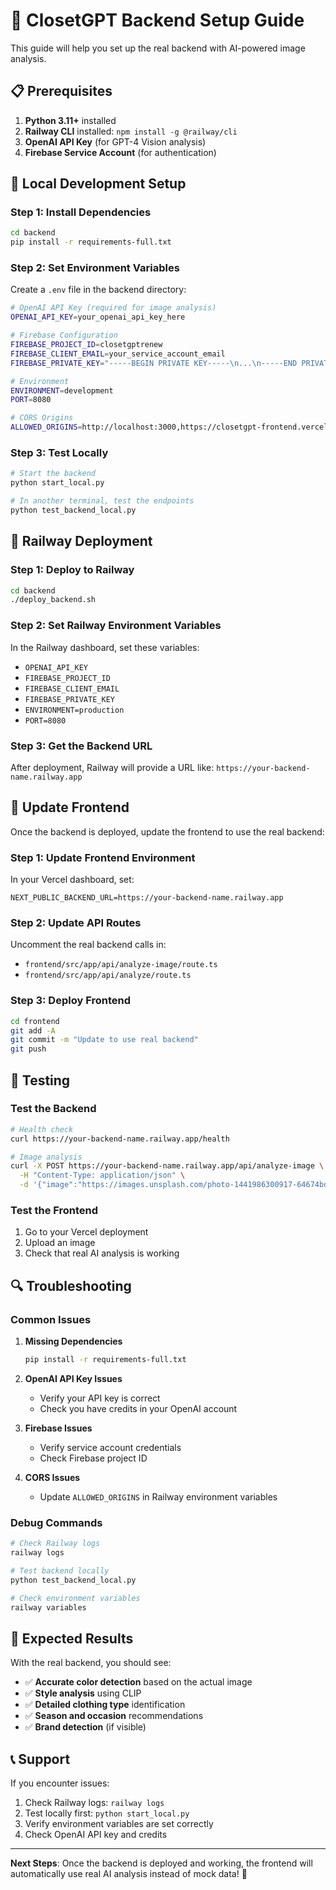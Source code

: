 # 🚀 ClosetGPT Backend Setup Guide

This guide will help you set up the real backend with AI-powered image analysis.

## 📋 Prerequisites

1. **Python 3.11+** installed
2. **Railway CLI** installed: `npm install -g @railway/cli`
3. **OpenAI API Key** (for GPT-4 Vision analysis)
4. **Firebase Service Account** (for authentication)

## 🔧 Local Development Setup

### Step 1: Install Dependencies
```bash
cd backend
pip install -r requirements-full.txt
```

### Step 2: Set Environment Variables
Create a `.env` file in the backend directory:
```bash
# OpenAI API Key (required for image analysis)
OPENAI_API_KEY=your_openai_api_key_here

# Firebase Configuration
FIREBASE_PROJECT_ID=closetgptrenew
FIREBASE_CLIENT_EMAIL=your_service_account_email
FIREBASE_PRIVATE_KEY="-----BEGIN PRIVATE KEY-----\n...\n-----END PRIVATE KEY-----\n"

# Environment
ENVIRONMENT=development
PORT=8080

# CORS Origins
ALLOWED_ORIGINS=http://localhost:3000,https://closetgpt-frontend.vercel.app
```

### Step 3: Test Locally
```bash
# Start the backend
python start_local.py

# In another terminal, test the endpoints
python test_backend_local.py
```

## 🚀 Railway Deployment

### Step 1: Deploy to Railway
```bash
cd backend
./deploy_backend.sh
```

### Step 2: Set Railway Environment Variables
In the Railway dashboard, set these variables:
- `OPENAI_API_KEY`
- `FIREBASE_PROJECT_ID`
- `FIREBASE_CLIENT_EMAIL`
- `FIREBASE_PRIVATE_KEY`
- `ENVIRONMENT=production`
- `PORT=8080`

### Step 3: Get the Backend URL
After deployment, Railway will provide a URL like:
`https://your-backend-name.railway.app`

## 🔗 Update Frontend

Once the backend is deployed, update the frontend to use the real backend:

### Step 1: Update Frontend Environment
In your Vercel dashboard, set:
```
NEXT_PUBLIC_BACKEND_URL=https://your-backend-name.railway.app
```

### Step 2: Update API Routes
Uncomment the real backend calls in:
- `frontend/src/app/api/analyze-image/route.ts`
- `frontend/src/app/api/analyze/route.ts`

### Step 3: Deploy Frontend
```bash
cd frontend
git add -A
git commit -m "Update to use real backend"
git push
```

## 🧪 Testing

### Test the Backend
```bash
# Health check
curl https://your-backend-name.railway.app/health

# Image analysis
curl -X POST https://your-backend-name.railway.app/api/analyze-image \
  -H "Content-Type: application/json" \
  -d '{"image":"https://images.unsplash.com/photo-1441986300917-64674bd600d8?w=400&h=400&fit=crop&crop=center"}'
```

### Test the Frontend
1. Go to your Vercel deployment
2. Upload an image
3. Check that real AI analysis is working

## 🔍 Troubleshooting

### Common Issues

1. **Missing Dependencies**
   ```bash
   pip install -r requirements-full.txt
   ```

2. **OpenAI API Key Issues**
   - Verify your API key is correct
   - Check you have credits in your OpenAI account

3. **Firebase Issues**
   - Verify service account credentials
   - Check Firebase project ID

4. **CORS Issues**
   - Update `ALLOWED_ORIGINS` in Railway environment variables

### Debug Commands
```bash
# Check Railway logs
railway logs

# Test backend locally
python test_backend_local.py

# Check environment variables
railway variables
```

## 🎯 Expected Results

With the real backend, you should see:
- ✅ **Accurate color detection** based on the actual image
- ✅ **Style analysis** using CLIP
- ✅ **Detailed clothing type** identification
- ✅ **Season and occasion** recommendations
- ✅ **Brand detection** (if visible)

## 📞 Support

If you encounter issues:
1. Check Railway logs: `railway logs`
2. Test locally first: `python start_local.py`
3. Verify environment variables are set correctly
4. Check OpenAI API key and credits

---

**Next Steps**: Once the backend is deployed and working, the frontend will automatically use real AI analysis instead of mock data! 🎉 